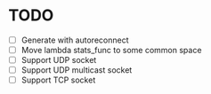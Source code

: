 # TODO

- [ ] Generate with autoreconnect
- [ ] Move lambda stats_func to some common space
- [ ] Support UDP socket
- [ ] Support UDP multicast socket
- [ ] Support TCP socket